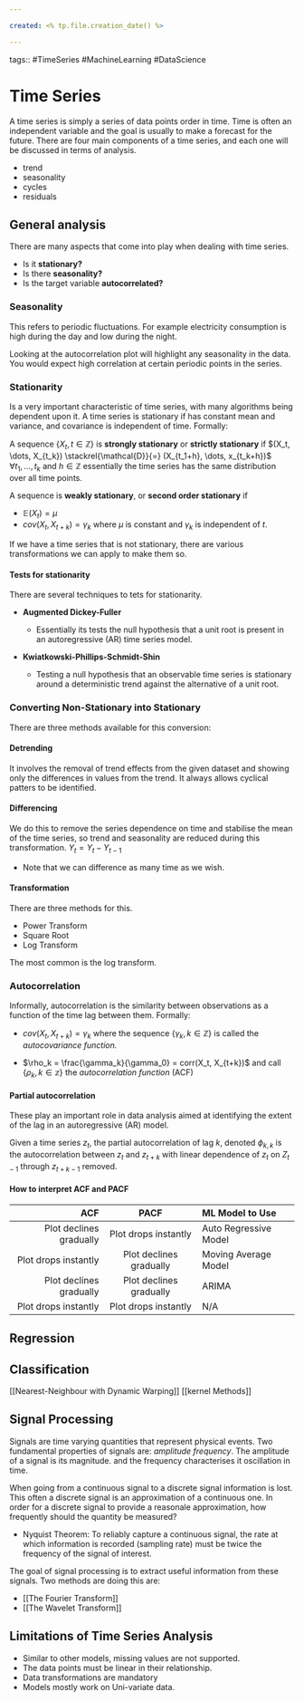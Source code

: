 ```yaml
---

created: <% tp.file.creation_date() %>

---
```

tags:: #TimeSeries #MachineLearning #DataScience 

# Time Series

A time series is simply a series of data points order in time. Time is often an independent variable and the goal is usually to make a forecast for the future. There are four main components of a time series, and each one will be discussed in terms of analysis.
- trend
- seasonality
- cycles
- residuals

## General analysis
There are many aspects that come into play when dealing with time series.
- Is it **stationary?**
- Is there **seasonality?**
- Is the target variable **autocorrelated?**

### Seasonality
This refers to periodic fluctuations. For example electricity consumption is high during the day and low during the night.

Looking at the autocorrelation plot will highlight any seasonality in the data. You would expect high correlation at certain periodic points in the series.

### Stationarity
Is a very important characteristic of time series, with many algorithms being dependent upon it. A time series is stationary if has constant mean and variance, and covariance is independent of time. Formally:

A sequence $\{X_t, t \in \mathbb{Z}\}$ is **strongly stationary** or **strictly stationary** if
$(X_t, \dots, X_{t_k}) \stackrel{\mathcal{D}}{=} (X_{t_1+h}, \dots, x_{t_k+h})$ $\forall t_1, \dots, t_k$ and $h \in \mathbb{Z}$
essentially the time series has the same distribution over all time points.

A sequence is **weakly stationary**, or **second order stationary** if
- $\mathbb{E}(X_t) = \mu$
- $cov(X_t, X_{t+k}) = \gamma_k$
where $\mu$ is constant and $\gamma_k$ is independent of $t$.

If we have a time series that is not stationary, there are various transformations we can apply to make them so.

#### Tests for stationarity
There are several techniques to tets for stationarity. 

- **Augmented Dickey-Fuller**
	- Essentially its tests the null hypothesis that a unit root is present in an autoregressive (AR) time series model.

- **Kwiatkowski-Phillips-Schmidt-Shin**
	- Testing a null hypothesis that an observable time series is stationary around a deterministic trend against the alternative of a unit root.

### Converting Non-Stationary into Stationary
There are three methods available for this conversion:

#### Detrending
It involves the removal of trend effects from the given dataset and showing only the differences in values from the trend. It always allows cyclical patters to be identified.

#### Differencing
We do this to remove the series dependence on time and stabilise the mean of the time series, so trend and seasonality are reduced during this transformation.
$Y_t = Y_t - Y_{t-1}$

- Note that we can difference as many time as we wish.

#### Transformation
There are three methods for this.
- Power Transform
- Square Root
- Log Transform

The most common is the log transform.

### Autocorrelation
Informally, autocorrelation is the similarity between observations as a function of the time lag between them. Formally:

- $cov(X_t, X_{t+k})  =\gamma_k$ where the sequence $\{\gamma_k, k \in \mathbb{Z}\}$ is called the *autocovariance function.*

- $\rho_k = \frac{\gamma_k}{\gamma_0} = corr(X_t, X_{t+k})$ and call $\{\rho_k, k \in \mathbb{z}\}$ the *autocorrelation function* (ACF)

#### Partial autocorrelation
These play an important role in data analysis aimed at identifying the extent of the lag in an autoregressive (AR) model.

Given a time series $z_t$, the partial autocorrelation of lag $k$, denoted $\phi_{k,k}$ is the autocorrelation between $z_t$ and $z_{t+k}$ with linear dependence of $z_t$ on $Z_{t-1}$ through $z_{t+k-1}$ removed.

#### How to interpret ACF and PACF

|                     ACF |          PACF           | ML Model to Use       |
| -----------------------:|:-----------------------:|:--------------------- |
| Plot declines gradually | Plot drops instantly    | Auto Regressive Model |
| Plot drops instantly    | Plot declines gradually | Moving Average Model  |
| Plot declines gradually | Plot declines gradually | ARIMA                 |
| Plot drops instantly    | Plot drops instantly    | N/A                   |


## Regression


## Classification

[[Nearest-Neighbour with Dynamic Warping]]
[[kernel Methods]]

## Signal Processing
Signals are time varying quantities that represent physical events. Two fundamental properties of signals are: *amplitude* *frequency*. The amplitude of a signal is its magnitude. and the frequency characterises it oscillation in time.

When going from a continuous signal to a discrete signal information is lost. This often a discrete signal is an approximation of a continuous one. In order for a discrete signal to provide a reasonale approximation, how frequently should the quantity be measured?

- Nyquist Theorem: To reliably capture a continuous signal, the rate at which information is recorded (sampling rate) must be twice the frequency of the signal of interest.

The goal of signal processing is to extract useful information from these signals. Two methods are doing this are:
- [[The Fourier Transform]]
- [[The Wavelet Transform]]




## Limitations of Time Series Analysis
- Similar to other models, missing values are not supported.
- The data points must be linear in their relationship.
- Data transformations are mandatory
- Models mostly work on Uni-variate data.


